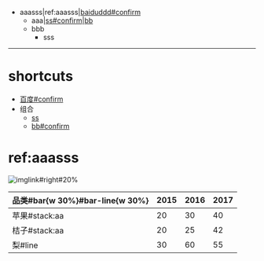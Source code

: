 - aaasss|ref:aaasss|[baiduddd#confirm](https://baidu{{.}}com)
	- aaa|[ss#confirm](grp://file:///notepad)|[bb](grp://file:///emeditor)
	- bbb
		- sss

***
# shortcuts
- [百度#confirm](https://baidu.com)
- 组合
	- [ss](file:///notepad)
	- [bb#confirm](file:///emeditor)


# ref:aaasss




![imglink#right#20%](https://gitee.com/static/images/logo-black.svg)


|品类#bar{w 30%}#bar-line{w  30%}|2015|2016|2017|
|-|-|-|-|
|苹果#stack:aa|20|30|40|
|桔子#stack:aa|20|25|42|
|梨#line|30|60|55|